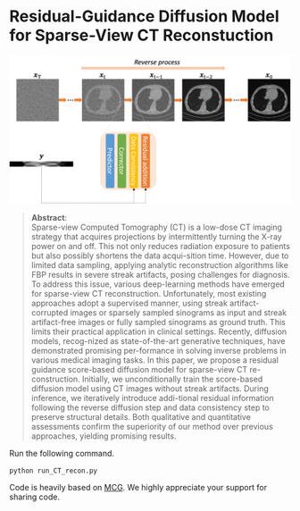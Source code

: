 # Residual-Guidance Diffusion Model for Sparse-View CT Reconstuction  
![concept](./figs/workflow.jpg)


> 
>**Abstract**: <br>
Sparse-view Computed Tomography (CT) is a low-dose CT imaging strategy that acquires projections by intermittently turning the X-ray power on and off. This not only reduces radiation exposure to patients but also possibly shortens the data acqui-sition time. However, due to limited data sampling, applying analytic reconstruction algorithms like FBP results in severe streak artifacts, posing challenges for diagnosis. To address this issue, various deep-learning methods have emerged for sparse-view CT reconstruction. Unfortunately, most existing approaches adopt a supervised manner, using streak artifact-corrupted images or sparsely sampled sinograms as input and streak artifact-free images or fully sampled sinograms as ground truth. This limits their practical application in clinical settings. Recently, diffusion models, recog-nized as state-of-the-art generative techniques, have demonstrated promising per-formance in solving inverse problems in various medical imaging tasks. In this paper, we propose a residual guidance score-based diffusion model for sparse-view CT re-construction. Initially, we unconditionally train the score-based diffusion model using CT images without streak artifacts. During inference, we iteratively introduce addi-tional residual information following the reverse diffusion step and data consistency step to preserve structural details. Both qualitative and quantitative assessments confirm the superiority of our method over previous approaches, yielding promising results.

Run the following command.
```
python run_CT_recon.py
```

Code is heavily based on [MCG](https://github.com/HJ-harry/MCG_diffusion). 
We highly appreciate your support for sharing code.
